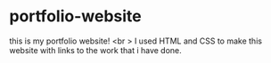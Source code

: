 # portfolio-website
this is my portfolio website! <br \>
I used HTML and CSS to make this website with links to the work that i have done.
